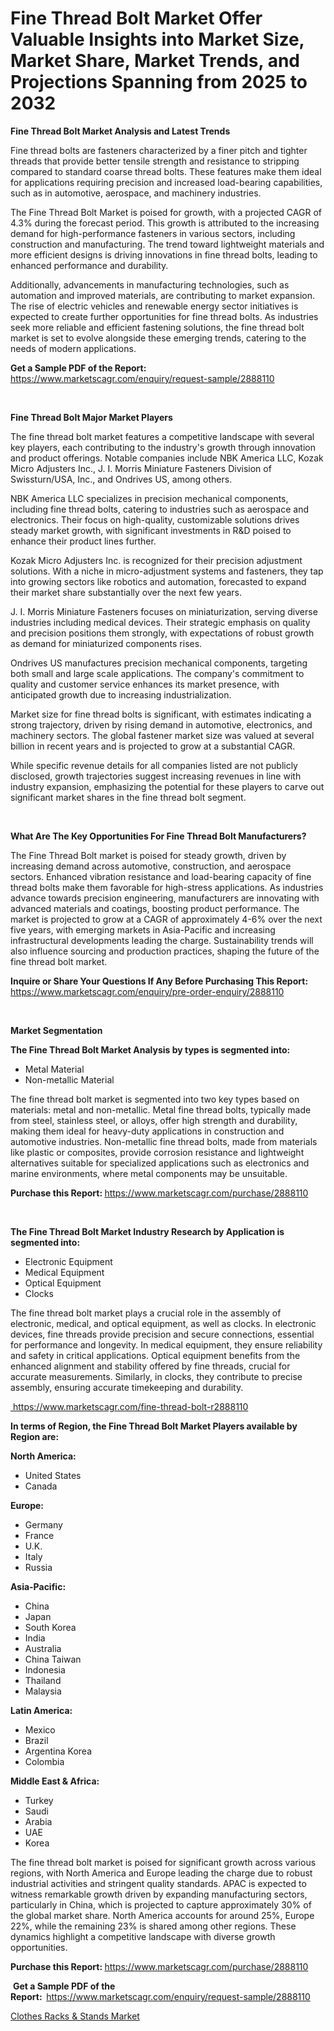 <p><h1>Fine Thread Bolt Market Offer Valuable Insights into Market Size, Market Share, Market Trends, and Projections Spanning from 2025 to 2032</h1></p><p><strong>Fine Thread Bolt Market Analysis and Latest Trends</strong></p>
<p><p>Fine thread bolts are fasteners characterized by a finer pitch and tighter threads that provide better tensile strength and resistance to stripping compared to standard coarse thread bolts. These features make them ideal for applications requiring precision and increased load-bearing capabilities, such as in automotive, aerospace, and machinery industries. </p><p>The Fine Thread Bolt Market is poised for growth, with a projected CAGR of 4.3% during the forecast period. This growth is attributed to the increasing demand for high-performance fasteners in various sectors, including construction and manufacturing. The trend toward lightweight materials and more efficient designs is driving innovations in fine thread bolts, leading to enhanced performance and durability. </p><p>Additionally, advancements in manufacturing technologies, such as automation and improved materials, are contributing to market expansion. The rise of electric vehicles and renewable energy sector initiatives is expected to create further opportunities for fine thread bolts. As industries seek more reliable and efficient fastening solutions, the fine thread bolt market is set to evolve alongside these emerging trends, catering to the needs of modern applications.</p></p>
<p><strong>Get a Sample PDF of the Report:&nbsp;</strong> <a href="https://www.marketscagr.com/enquiry/request-sample/2888110?utm_campaign=3249&utm_medium=2&utm_source=Github&utm_content=ia&utm_term=14032025&utm_id=fine-thread-bolt">https://www.marketscagr.com/enquiry/request-sample/2888110</a></p>
<p>&nbsp;</p>
<p><strong>Fine Thread Bolt Major Market Players</strong></p>
<p><p>The fine thread bolt market features a competitive landscape with several key players, each contributing to the industry's growth through innovation and product offerings. Notable companies include NBK America LLC, Kozak Micro Adjusters Inc., J. I. Morris Miniature Fasteners Division of Swissturn/USA, Inc., and Ondrives US, among others. </p><p>NBK America LLC specializes in precision mechanical components, including fine thread bolts, catering to industries such as aerospace and electronics. Their focus on high-quality, customizable solutions drives steady market growth, with significant investments in R&D poised to enhance their product lines further.</p><p>Kozak Micro Adjusters Inc. is recognized for their precision adjustment solutions. With a niche in micro-adjustment systems and fasteners, they tap into growing sectors like robotics and automation, forecasted to expand their market share substantially over the next few years.</p><p>J. I. Morris Miniature Fasteners focuses on miniaturization, serving diverse industries including medical devices. Their strategic emphasis on quality and precision positions them strongly, with expectations of robust growth as demand for miniaturized components rises.</p><p>Ondrives US manufactures precision mechanical components, targeting both small and large scale applications. The company's commitment to quality and customer service enhances its market presence, with anticipated growth due to increasing industrialization.</p><p>Market size for fine thread bolts is significant, with estimates indicating a strong trajectory, driven by rising demand in automotive, electronics, and machinery sectors. The global fastener market size was valued at several billion in recent years and is projected to grow at a substantial CAGR.</p><p>While specific revenue details for all companies listed are not publicly disclosed, growth trajectories suggest increasing revenues in line with industry expansion, emphasizing the potential for these players to carve out significant market shares in the fine thread bolt segment.</p></p>
<p>&nbsp;</p>
<p><strong>What Are The Key Opportunities For Fine Thread Bolt Manufacturers?</strong></p>
<p><p>The Fine Thread Bolt market is poised for steady growth, driven by increasing demand across automotive, construction, and aerospace sectors. Enhanced vibration resistance and load-bearing capacity of fine thread bolts make them favorable for high-stress applications. As industries advance towards precision engineering, manufacturers are innovating with advanced materials and coatings, boosting product performance. The market is projected to grow at a CAGR of approximately 4-6% over the next five years, with emerging markets in Asia-Pacific and increasing infrastructural developments leading the charge. Sustainability trends will also influence sourcing and production practices, shaping the future of the fine thread bolt market.</p></p>
<p><strong>Inquire or Share Your Questions If Any Before Purchasing This Report:</strong> <a href="https://www.marketscagr.com/enquiry/pre-order-enquiry/2888110?utm_campaign=3249&utm_medium=2&utm_source=Github&utm_content=ia&utm_term=14032025&utm_id=fine-thread-bolt">https://www.marketscagr.com/enquiry/pre-order-enquiry/2888110</a></p>
<p>&nbsp;</p>
<p><strong>Market Segmentation</strong></p>
<p><strong>The Fine Thread Bolt Market Analysis by types is segmented into:</strong></p>
<p><ul><li>Metal Material</li><li>Non-metallic Material</li></ul></p>
<p><p>The fine thread bolt market is segmented into two key types based on materials: metal and non-metallic. Metal fine thread bolts, typically made from steel, stainless steel, or alloys, offer high strength and durability, making them ideal for heavy-duty applications in construction and automotive industries. Non-metallic fine thread bolts, made from materials like plastic or composites, provide corrosion resistance and lightweight alternatives suitable for specialized applications such as electronics and marine environments, where metal components may be unsuitable.</p></p>
<p><strong>Purchase this Report:&nbsp;</strong><a href="https://www.marketscagr.com/purchase/2888110?utm_campaign=3249&utm_medium=2&utm_source=Github&utm_content=ia&utm_term=14032025&utm_id=fine-thread-bolt">https://www.marketscagr.com/purchase/2888110</a></p>
<p>&nbsp;</p>
<p><strong>The Fine Thread Bolt Market Industry Research by Application is segmented into:</strong></p>
<p><ul><li>Electronic Equipment</li><li>Medical Equipment</li><li>Optical Equipment</li><li>Clocks</li></ul></p>
<p><p>The fine thread bolt market plays a crucial role in the assembly of electronic, medical, and optical equipment, as well as clocks. In electronic devices, fine threads provide precision and secure connections, essential for performance and longevity. In medical equipment, they ensure reliability and safety in critical applications. Optical equipment benefits from the enhanced alignment and stability offered by fine threads, crucial for accurate measurements. Similarly, in clocks, they contribute to precise assembly, ensuring accurate timekeeping and durability.</p></p>
<p><a href="https://www.marketscagr.com/fine-thread-bolt-r2888110?utm_campaign=3249&utm_medium=2&utm_source=Github&utm_content=ia&utm_term=14032025&utm_id=fine-thread-bolt">&nbsp;https://www.marketscagr.com/fine-thread-bolt-r2888110</a></p>
<p><strong>In terms of Region, the Fine Thread Bolt Market Players available by Region are:</strong></p>
<p>
    <p> <strong> North America: </strong>
        <ul>
            <li>United States</li>
            <li>Canada</li>
        </ul>
        </p> 
    <p> <strong> Europe: </strong>
        <ul>
            <li>Germany</li>
            <li>France</li>
            <li>U.K.</li>
            <li>Italy</li>
            <li>Russia</li>
        </ul>
        </p> 
    <p> <strong> Asia-Pacific: </strong>
        <ul>
            <li>China</li>
            <li>Japan</li>
            <li>South Korea</li>
            <li>India</li>
            <li>Australia</li>
            <li>China Taiwan</li>
            <li>Indonesia</li>
            <li>Thailand</li>
            <li>Malaysia</li>
        </ul>
        </p> 
    <p> <strong> Latin America: </strong>
        <ul>
            <li>Mexico</li>
            <li>Brazil</li>
            <li>Argentina Korea</li>
            <li>Colombia</li>
        </ul>
        </p> 
    <p> <strong> Middle East & Africa: </strong>
        <ul>
            <li>Turkey</li>
            <li>Saudi</li>
            <li>Arabia</li>
            <li>UAE</li>
            <li>Korea</li>
        </ul>
    </p>
    </p>
<p><p>The fine thread bolt market is poised for significant growth across various regions, with North America and Europe leading the charge due to robust industrial activities and stringent quality standards. APAC is expected to witness remarkable growth driven by expanding manufacturing sectors, particularly in China, which is projected to capture approximately 30% of the global market share. North America accounts for around 25%, Europe 22%, while the remaining 23% is shared among other regions. These dynamics highlight a competitive landscape with diverse growth opportunities.</p></p>
<p><strong>Purchase this Report: </strong><a href="https://www.marketscagr.com/purchase/2888110?utm_campaign=3249&utm_medium=2&utm_source=Github&utm_content=ia&utm_term=14032025&utm_id=fine-thread-bolt">https://www.marketscagr.com/purchase/2888110</a></p>
<p>&nbsp;<strong>Get a Sample PDF of the Report:&nbsp;&nbsp;</strong><a href="https://www.marketscagr.com/enquiry/request-sample/2888110?utm_campaign=3249&utm_medium=2&utm_source=Github&utm_content=ia&utm_term=14032025&utm_id=fine-thread-bolt">https://www.marketscagr.com/enquiry/request-sample/2888110</a></p>
<p><strong></strong></p>
<p><p><a href="https://github.com/huelarnzeba29/Market-Research-Report-List-1/blob/main/clothes-racks-stands-market.md?utm_campaign=3249&utm_medium=2&utm_source=Github&utm_content=ia&utm_term=14032025&utm_id=fine-thread-bolt">Clothes Racks & Stands Market</a></p></p>